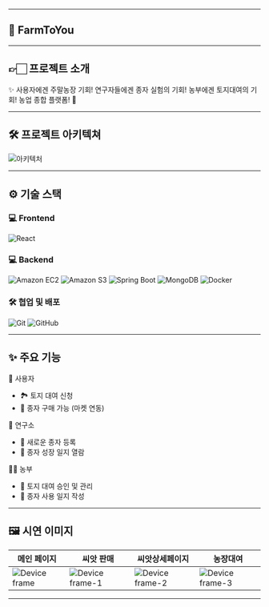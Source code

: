 
---
##  🌱 FarmToYou

---
## 👉🏻 프로젝트 소개



✨ 사용자에겐 주말농장 기회! 연구자들에겐 종자 실험의 기회! 농부에겐 토지대여의 기회! 농업 종합 플랫폼! 🥳

---
## 🛠 프로젝트 아키텍쳐
![아키텍처](https://github.com/user-attachments/assets/f27ed220-a33c-4925-a5fa-49ba3507cbcf)


---

## ⚙️ 기술 스택

### 💻 Frontend
![React](https://img.shields.io/badge/React-61DAFB?style=for-the-badge&logo=react&logoColor=white)
  
### 💻 Backend
![Amazon EC2](https://img.shields.io/badge/Amazon_EC2-FF9900?style=for-the-badge&logo=amazonec2&logoColor=white)
![Amazon S3](https://img.shields.io/badge/Amazon_S3-569A31?style=for-the-badge&logo=amazonaws&logoColor=white)
![Spring Boot](https://img.shields.io/badge/Spring_Boot-6DB33F?style=for-the-badge&logo=springboot&logoColor=white)
![MongoDB](https://img.shields.io/badge/MongoDB-47A248?style=for-the-badge&logo=mongodb&logoColor=white)
![Docker](https://img.shields.io/badge/Docker-2496ED?style=for-the-badge&logo=docker&logoColor=white)

### 🛠️ 협업 및 배포
![Git](https://img.shields.io/badge/Git-F05032?style=for-the-badge&logo=git&logoColor=white)
![GitHub](https://img.shields.io/badge/GitHub-181717?style=for-the-badge&logo=github&logoColor=white)

---

## ✨ 주요 기능
👤 사용자
- 🏞️ 토지 대여 신청
- 🛒 종자 구매 가능 (마켓 연동)

🧪 연구소
- 🧬 새로운 종자 등록
- 📖 종자 성장 일지 열람

👩‍🌾 농부
- 🌾 토지 대여 승인 및 관리
- 📓 종자 사용 일지 작성

---

## 🖼️ 시연 이미지

| 메인 페이지 | 씨앗 판매 | 씨앗상세페이지 | 농장대여 |
|-------------|--------| ----- | ---|
|  ![Device frame](https://github.com/user-attachments/assets/76aa94ec-0a1d-4dcc-99ae-8436585c9dba)| ![Device frame-1](https://github.com/user-attachments/assets/c8265fbe-1418-4424-93ca-a420b0d64581)  | ![Device frame-2](https://github.com/user-attachments/assets/73292f98-d741-478b-9710-7ae798e894fc) | ![Device frame-3](https://github.com/user-attachments/assets/d4914533-40ab-422f-8893-969c260e9b6f)



---
